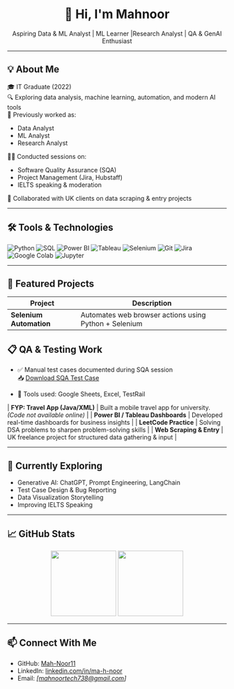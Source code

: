 <h1 align="center">👋 Hi, I'm Mahnoor</h1>

<p align="center">Aspiring Data  & ML Analyst | ML Learner |Research Analyst | QA & GenAI Enthusiast</p>

---

## 💡 About Me

🎓 IT Graduate (2022)  
🔍 Exploring data analysis, machine learning, automation, and modern AI tools  
💼 Previously worked as:
- Data Analyst
- ML Analyst
- Research Analyst

🧑‍🏫 Conducted sessions on:
- Software Quality Assurance (SQA)
- Project Management (Jira, Hubstaff)
- IELTS speaking & moderation

🤝 Collaborated with UK clients on data scraping & entry projects

---

## 🛠️ Tools & Technologies

![Python](https://img.shields.io/badge/Python-3776AB?style=for-the-badge&logo=python&logoColor=white)
![SQL](https://img.shields.io/badge/SQL-336791?style=for-the-badge&logo=postgresql&logoColor=white)
![Power BI](https://img.shields.io/badge/PowerBI-F2C811?style=for-the-badge&logo=powerbi&logoColor=black)
![Tableau](https://img.shields.io/badge/Tableau-E97627?style=for-the-badge&logo=tableau&logoColor=white)
![Selenium](https://img.shields.io/badge/Selenium-43B02A?style=for-the-badge&logo=selenium&logoColor=white)
![Git](https://img.shields.io/badge/Git-F05032?style=for-the-badge&logo=git&logoColor=white)
![Jira](https://img.shields.io/badge/Jira-0052CC?style=for-the-badge&logo=jira&logoColor=white)
![Google Colab](https://img.shields.io/badge/Colab-F9AB00?style=for-the-badge&logo=googlecolab&logoColor=white)
![Jupyter](https://img.shields.io/badge/Jupyter-F37626?style=for-the-badge&logo=jupyter&logoColor=white)

---

## 🚀 Featured Projects

| Project | Description |
|--------|-------------|
| **Selenium Automation** | Automates web browser actions using Python + Selenium |

## 📋 QA & Testing Work

- ✅ Manual test cases documented during SQA session  
  📥 [Download SQA Test Case](./SQA%20Test%20case.xlsx)

- 🧪 Tools used: Google Sheets, Excel, TestRail

| **FYP: Travel App (Java/XML)** | Built a mobile travel app for university. *(Code not available online)* |
| **Power BI / Tableau Dashboards** | Developed real-time dashboards for business insights |
| **LeetCode Practice** | Solving DSA problems to sharpen problem-solving skills |
| **Web Scraping & Entry** | UK freelance project for structured data gathering & input |

---

## 🌱 Currently Exploring

- Generative AI: ChatGPT, Prompt Engineering, LangChain
- Test Case Design & Bug Reporting
- Data Visualization Storytelling
- Improving IELTS Speaking

---

## 📈 GitHub Stats

<p align="center">
  <img src="https://github-readme-stats.vercel.app/api?username=Mah-Noor11&show_icons=true&theme=radical" height="150"/>
  <img src="https://github-readme-stats.vercel.app/api/top-langs/?username=Mah-Noor11&layout=compact&theme=radical" height="150"/>
</p>

---

## 📫 Connect With Me

- GitHub: [Mah-Noor11](https://github.com/Mah-Noor11)
- LinkedIn: [linkedin.com/in/ma-h-noor](https://linkedin.com/in/ma-h-noor)
- Email: *[mahnoortech738@gmail.com]*


